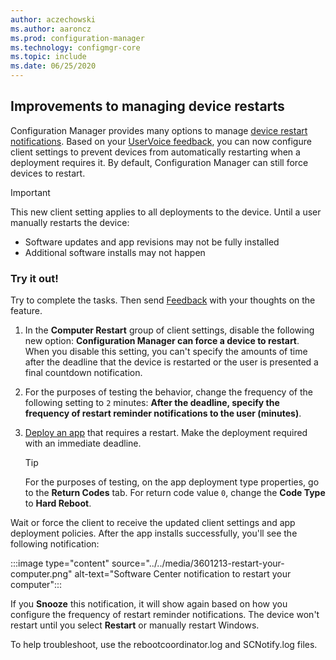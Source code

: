```yaml
---
author: aczechowski
ms.author: aaroncz
ms.prod: configuration-manager
ms.technology: configmgr-core
ms.topic: include
ms.date: 06/25/2020
---
```


## <a name="bkmk_restart"></a> Improvements to managing device restarts

<!--3601213-->

Configuration Manager provides many options to manage [device restart notifications](../../../../clients/deploy/device-restart-notifications.md). Based on your [UserVoice feedback](https://configurationmanager.uservoice.com/forums/300492-ideas/suggestions/8373180-prompt-users-for-reboot-but-never-force-it), you can now configure client settings to prevent devices from automatically restarting when a deployment requires it. By default, Configuration Manager can still force devices to restart.

> [!IMPORTANT]
> This new client setting applies to all deployments to the device. Until a user manually restarts the device:
>
> - Software updates and app revisions may not be fully installed
> - Additional software installs may not happen

### Try it out!

Try to complete the tasks. Then send [Feedback](../../technical-preview-2003.md#bkmk_feedback) with your thoughts on the feature.

1. In the **Computer Restart** group of client settings, disable the following new option: **Configuration Manager can force a device to restart**. When you disable this setting, you can't specify the amounts of time after the deadline that the device is restarted or the user is presented a final countdown notification.

1. For the purposes of testing the behavior, change the frequency of the following setting to `2` minutes: **After the deadline, specify the frequency of restart reminder notifications to the user (minutes)**.

1. [Deploy an app](../../../../../apps/deploy-use/deploy-applications.md) that requires a restart. Make the deployment required with an immediate deadline.

    > [!TIP]
    > For the purposes of testing, on the app deployment type properties, go to the **Return Codes** tab. For return code value `0`, change the **Code Type** to **Hard Reboot**.

Wait or force the client to receive the updated client settings and app deployment policies. After the app installs successfully, you'll see the following notification:

:::image type="content" source="../../media/3601213-restart-your-computer.png" alt-text="Software Center notification to restart your computer":::

If you **Snooze** this notification, it will show again based on how you configure the frequency of restart reminder notifications. The device won't restart until you select **Restart** or manually restart Windows.

To help troubleshoot, use the rebootcoordinator.log and SCNotify.log files.
